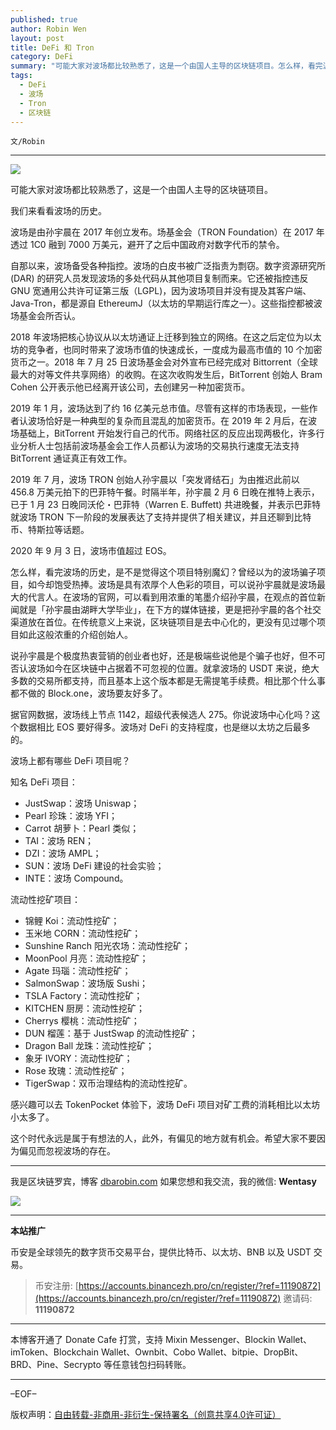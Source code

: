 ```yaml
---
published: true
author: Robin Wen
layout: post
title: DeFi 和 Tron
category: DeFi
summary: "可能大家对波场都比较熟悉了，这是一个由国人主导的区块链项目。怎么样，看完波场的历史，是不是觉得这个项目特别魔幻？曾经以为的波场骗子项目，如今却饱受热捧。波场是具有浓厚个人色彩的项目，可以说孙宇晨就是波场最大的代言人。在波场的官网，可以看到用浓重的笔墨介绍孙宇晨，在观点的首位新闻就是「孙宇晨由湖畔大学毕业」，在下方的媒体链接，更是把孙宇晨的各个社交渠道放在首位。在传统意义上来说，区块链项目是去中心化的，更没有见过哪个项目如此这般浓重的介绍创始人。这个时代永远是属于有想法的人，此外，有偏见的地方就有机会。希望大家不要因为偏见而忽视波场的存在。"
tags:
  - DeFi
  - 波场
  - Tron
  - 区块链
---
```


`文/Robin`

***

![](https://cdn.dbarobin.com/nwplse8.png)

可能大家对波场都比较熟悉了，这是一个由国人主导的区块链项目。

我们来看看波场的历史。

波场是由孙宇晨在 2017 年创立发布。场基金会（TRON Foundation）在 2017 年透过 1C0 融到 7000 万美元，避开了之后中国政府对数字代币的禁令。

自那以来，波场备受各种指控。波场的白皮书被广泛指责为剽窃。数字资源研究所 (DAR) 的研究人员发现波场的多处代码从其他项目复制而来。它还被指控违反 GNU 宽通用公共许可证第三版（LGPL)，因为波场项目并没有提及其客户端、Java-Tron，都是源自 EthereumJ（以太坊的早期运行库之一）。这些指控都被波场基金会所否认。

2018 年波场把核心协议从以太坊通证上迁移到独立的网络。在这之后定位为以太坊的竞争者，也同时带来了波场市值的快速成长，一度成为最高市值的 10 个加密货币之一。2018 年 7 月 25 日波场基金会对外宣布已经完成对 Bittorrent（全球最大的对等文件共享网络）的收购。在这次收购发生后，BitTorrent 创始人 Bram Cohen 公开表示他已经离开该公司，去创建另一种加密货币。

2019 年 1 月，波场达到了约 16 亿美元总市值。尽管有这样的市场表现，一些作者认波场恰好是一种典型的复杂而且混乱的加密货币。在 2019 年 2 月后，在波场基础上，BitTorrent 开始发行自己的代币。网络社区的反应出现两极化，许多行业分析人士包括前波场基金会工作人员都认为波场的交易执行速度无法支持 BitTorrent 通证真正有效工作。

2019 年 7 月，波场 TRON 创始人孙宇晨以「突发肾结石」为由推迟此前以 456.8 万美元拍下的巴菲特午餐。时隔半年，孙宇晨 2 月 6 日晚在推特上表示，已于 1 月 23 日晚同沃伦・巴菲特（Warren E. Buffett) 共进晚餐，并表示巴菲特就波场 TRON 下一阶段的发展表达了支持并提供了相关建议，并且还聊到比特币、特斯拉等话题。

2020 年 9 月 3 日，波场市值超过 EOS。

怎么样，看完波场的历史，是不是觉得这个项目特别魔幻？曾经以为的波场骗子项目，如今却饱受热捧。波场是具有浓厚个人色彩的项目，可以说孙宇晨就是波场最大的代言人。在波场的官网，可以看到用浓重的笔墨介绍孙宇晨，在观点的首位新闻就是「孙宇晨由湖畔大学毕业」，在下方的媒体链接，更是把孙宇晨的各个社交渠道放在首位。在传统意义上来说，区块链项目是去中心化的，更没有见过哪个项目如此这般浓重的介绍创始人。

说孙宇晨是个极度热衷营销的创业者也好，还是极端些说他是个骗子也好，但不可否认波场如今在区块链中占据着不可忽视的位置。就拿波场的 USDT 来说，绝大多数的交易所都支持，而且基本上这个版本都是无需提笔手续费。相比那个什么事都不做的 Block.one，波场要友好多了。

据官网数据，波场线上节点 1142，超级代表候选人 275。你说波场中心化吗？这个数据相比 EOS 要好得多。波场对 DeFi 的支持程度，也是继以太坊之后最多的。

波场上都有哪些 DeFi 项目呢？

知名 DeFi 项目：

* JustSwap：波场 Uniswap；
* Pearl 珍珠：波场 YFI；
* Carrot 胡萝卜：Pearl 类似；
* TAI：波场 REN；
* DZI：波场 AMPL；
* SUN：波场 DeFi 建设的社会实验；
* INTE：波场 Compound。

流动性挖矿项目：

* 锦鲤 Koi：流动性挖矿；
* 玉米地 CORN：流动性挖矿；
* Sunshine Ranch 阳光农场：流动性挖矿；
* MoonPool 月亮：流动性挖矿；
* Agate 玛瑙：流动性挖矿；
* SalmonSwap：波场版 Sushi；
* TSLA Factory：流动性挖矿；
* KITCHEN 厨房：流动性挖矿；
* Cherrys 樱桃：流动性挖矿；
* DUN 榴莲：基于 JustSwap 的流动性挖矿；
* Dragon Ball 龙珠：流动性挖矿；
* 象牙 IVORY：流动性挖矿；
* Rose 玫瑰：流动性挖矿；
* TigerSwap：双币治理结构的流动性挖矿。

感兴趣可以去 TokenPocket 体验下，波场 DeFi 项目对矿工费的消耗相比以太坊小太多了。

这个时代永远是属于有想法的人，此外，有偏见的地方就有机会。希望大家不要因为偏见而忽视波场的存在。

***

我是区块链罗宾，博客 [dbarobin.com](https://dbarobin.com/)
如果您想和我交流，我的微信: **Wentasy**

![](https://cdn.dbarobin.com/v4yywe2.png)

***

**本站推广**

币安是全球领先的数字货币交易平台，提供比特币、以太坊、BNB 以及 USDT 交易。

> 币安注册: [https://accounts.binancezh.pro/cn/register/?ref=11190872](https://accounts.binancezh.pro/cn/register/?ref=11190872)
> 邀请码: **11190872**

***

本博客开通了 Donate Cafe 打赏，支持 Mixin Messenger、Blockin Wallet、imToken、Blockchain Wallet、Ownbit、Cobo Wallet、bitpie、DropBit、BRD、Pine、Secrypto 等任意钱包扫码转账。

<center>
    <div class="--donate-button"
         data-button-id="f8b9df0d-af9a-460d-8258-d3f435445075"
    ></div>
</center>

***

–EOF–

版权声明：[自由转载-非商用-非衍生-保持署名（创意共享4.0许可证）](http://creativecommons.org/licenses/by-nc-nd/4.0/deed.zh)